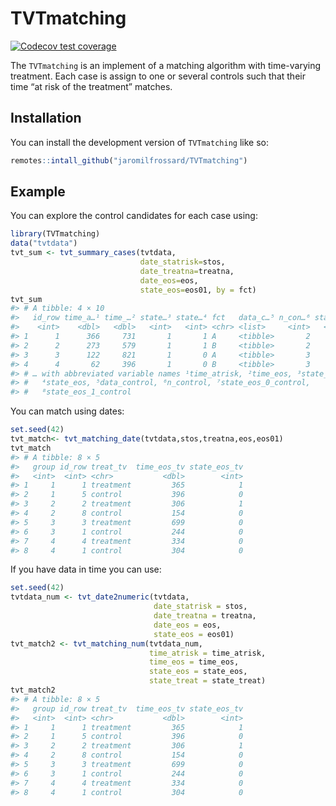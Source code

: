 
<!-- README.md is generated from README.Rmd. Please edit that file -->

# TVTmatching

<!-- badges: start -->

[![Codecov test
coverage](https://codecov.io/gh/jaromilfrossard/TVTmatching/branch/master/graph/badge.svg)](https://app.codecov.io/gh/jaromilfrossard/TVTmatching?branch=master)
<!-- badges: end -->

The `TVTmatching` is an implement of a matching algorithm with
time-varying treatment. Each case is assign to one or several controls
such that their time “at risk of the treatment” matches.

## Installation

You can install the development version of `TVTmatching` like so:

``` r
remotes::intall_github("jaromilfrossard/TVTmatching")
```

## Example

You can explore the control candidates for each case using:

``` r
library(TVTmatching)
data("tvtdata")
tvt_sum <- tvt_summary_cases(tvtdata,
                             date_statrisk=stos,
                             date_treatna=treatna,
                             date_eos=eos,
                             state_eos=eos01, by = fct)
tvt_sum
#> # A tibble: 4 × 10
#>   id_row time_a…¹ time_…² state…³ state…⁴ fct   data_c…⁵ n_con…⁶ state…⁷ state…⁸
#>    <int>    <dbl>   <dbl>   <int>   <int> <chr> <list>     <int>   <int>   <int>
#> 1      1      366     731       1       1 A     <tibble>       2       1       1
#> 2      2      273     579       1       1 B     <tibble>       2       1       1
#> 3      3      122     821       1       0 A     <tibble>       3       1       2
#> 4      4       62     396       1       0 B     <tibble>       3       1       2
#> # … with abbreviated variable names ¹​time_atrisk, ²​time_eos, ³​state_treat,
#> #   ⁴​state_eos, ⁵​data_control, ⁶​n_control, ⁷​state_eos_0_control,
#> #   ⁸​state_eos_1_control
```

You can match using dates:

``` r
set.seed(42)
tvt_match<- tvt_matching_date(tvtdata,stos,treatna,eos,eos01)
tvt_match
#> # A tibble: 8 × 5
#>   group id_row treat_tv  time_eos_tv state_eos_tv
#>   <int>  <int> <chr>           <dbl>        <int>
#> 1     1      1 treatment         365            1
#> 2     1      5 control           396            0
#> 3     2      2 treatment         306            1
#> 4     2      8 control           154            0
#> 5     3      3 treatment         699            0
#> 6     3      1 control           244            0
#> 7     4      4 treatment         334            0
#> 8     4      1 control           304            0
```

If you have data in time you can use:

``` r
set.seed(42)
tvtdata_num <- tvt_date2numeric(tvtdata,
                                date_statrisk = stos,
                                date_treatna = treatna,
                                date_eos = eos,
                                state_eos = eos01)
tvt_match2 <- tvt_matching_num(tvtdata_num,
                               time_atrisk = time_atrisk,
                               time_eos = time_eos,
                               state_eos = state_eos,
                               state_treat = state_treat)
tvt_match2
#> # A tibble: 8 × 5
#>   group id_row treat_tv  time_eos_tv state_eos_tv
#>   <int>  <int> <chr>           <dbl>        <int>
#> 1     1      1 treatment         365            1
#> 2     1      5 control           396            0
#> 3     2      2 treatment         306            1
#> 4     2      8 control           154            0
#> 5     3      3 treatment         699            0
#> 6     3      1 control           244            0
#> 7     4      4 treatment         334            0
#> 8     4      1 control           304            0
```
